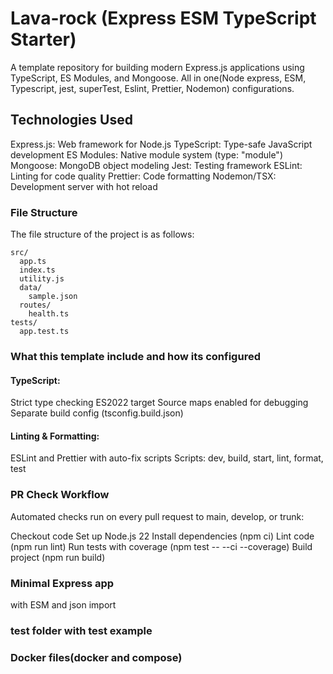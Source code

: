 # Lava-rock (Express ESM TypeScript Starter)

A template repository for building modern Express.js applications using TypeScript, ES Modules, and Mongoose. All in one(Node express, ESM, Typescript, jest, superTest, Eslint, Prettier, Nodemon) configurations.

## Technologies Used

Express.js: Web framework for Node.js
TypeScript: Type-safe JavaScript development
ES Modules: Native module system (type: "module")
Mongoose: MongoDB object modeling
Jest: Testing framework
ESLint: Linting for code quality
Prettier: Code formatting
Nodemon/TSX: Development server with hot reload

### File Structure

The file structure of the project is as follows:

```
src/
  app.ts
  index.ts
  utility.js
  data/
    sample.json
  routes/
    health.ts
tests/
  app.test.ts
```

### What this template include and how its configured

#### TypeScript:

Strict type checking
ES2022 target
Source maps enabled for debugging
Separate build config (tsconfig.build.json)

#### Linting & Formatting:

ESLint and Prettier with auto-fix scripts
Scripts:
dev, build, start, lint, format, test

### PR Check Workflow

Automated checks run on every pull request to main, develop, or trunk:

Checkout code
Set up Node.js 22
Install dependencies (npm ci)
Lint code (npm run lint)
Run tests with coverage (npm test -- --ci --coverage)
Build project (npm run build)

### Minimal Express app

with ESM and json import

### test folder with test example

### Docker files(docker and compose)
